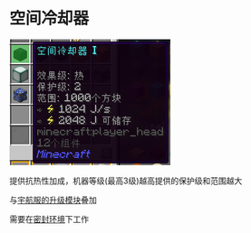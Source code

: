 # 空间冷却器

![空间冷却器](image/5-1.png)

提供抗热性加成，机器等级(最高3级)越高提供的保护级和范围越大

与[宇航服的升级模块](slimefun/Galacifun/2.md)叠加

需要在[密封环境](slimefun/Galacifun/6.md)下工作
